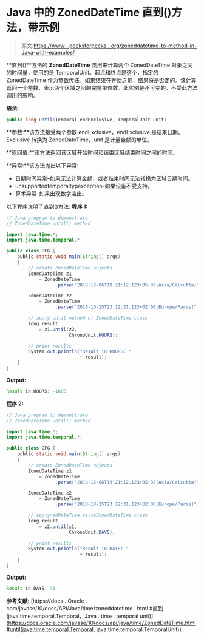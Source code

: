 # Java 中的 ZonedDateTime 直到()方法，带示例

> 原文:[https://www . geeksforgeeks . org/zoneddatetime-to-method-in-Java-with-examples/](https://www.geeksforgeeks.org/zoneddatetime-until-method-in-java-with-examples/)

**直到()**方法的 **ZonedDateTime** 类用来计算两个 ZonedDateTime 对象之间的时间量，使用的是 TemporalUnit。起点和终点是这个，指定的 ZonedDateTime 作为参数传递。如果结束在开始之前，结果将是否定的。该计算返回一个整数，表示两个区域之间的完整单位数。此实例是不可变的，不受此方法调用的影响。

**语法:**

```java
public long until(Temporal endExclusive, TemporalUnit unit)

```

**参数:**该方法接受两个参数 endExclusive，endExclusive 是结束日期，Exclusive 转换为 ZonedDateTime，unit 是计量金额的单位。

**返回值:**该方法返回该区域开始时间和结束区域结束时间之间的时间。

**异常:**该方法抛出以下异常:

*   日期时间异常–如果无法计算金额，或者结束时间无法转换为区域日期时间。
*   unsupportedtemporaltypexception–如果设备不受支持。
*   算术异常–如果出现数字溢出。

以下程序说明了直到()方法:
**程序 1:**

```java
// Java program to demonstrate
// ZonedDateTime.until() method

import java.time.*;
import java.time.temporal.*;

public class GFG {
    public static void main(String[] args)
    {
        // create ZonedDateTime objects
        ZonedDateTime z1
            = ZonedDateTime
                  .parse("2018-12-06T19:21:12.123+05:30[Asia/Calcutta]");

        ZonedDateTime z2
            = ZonedDateTime
                  .parse("2018-10-25T23:12:31.123+02:00[Europe/Paris]");

        // apply until method of ZonedDateTime class
        long result
            = z1.until(z2,
                       ChronoUnit.HOURS);

        // print results
        System.out.println("Result in HOURS: "
                           + result);
    }
}
```

**Output:**

```java
Result in HOURS: -1000

```

**程序 2:**

```java
// Java program to demonstrate
// ZonedDateTime.until() method

import java.time.*;
import java.time.temporal.*;

public class GFG {
    public static void main(String[] args)
    {
        // create ZonedDateTime objects
        ZonedDateTime z1
            = ZonedDateTime
                  .parse("2018-12-06T19:21:12.123+05:30[Asia/Calcutta]");

        ZonedDateTime z2
            = ZonedDateTime
                  .parse("2018-10-25T23:12:31.123+02:00[Europe/Paris]");

        // applynedDateTime.parseZonedDateTime class
        long result
            = z2.until(z1,
                       ChronoUnit.DAYS);

        // print results
        System.out.println("Result in DAYS: "
                           + result);
    }
}
```

**Output:**

```java
Result in DAYS: 41

```

**参考文献:**
[https://docs . Oracle . com/javase/10/docs/API/Java/time/zoneddatetime . html #直到(java.time.temporal.Temporal，Java . time . temporal unit)](https://docs.oracle.com/javase/10/docs/api/java/time/ZonedDateTime.html#until(java.time.temporal.Temporal, java.time.temporal.TemporalUnit))